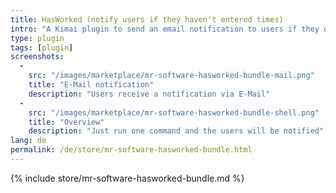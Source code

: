 ```yaml
---
title: HasWorked (notify users if they haven't entered times)
intro: "A Kimai plugin to send an email notification to users if they don't have any entries on the current day"
type: plugin
tags: [plugin]
screenshots:
  - 
    src: "/images/marketplace/mr-software-hasworked-bundle-mail.png"
    title: "E-Mail notification" 
    description: "Users receive a notification via E-Mail" 
  - 
    src: "/images/marketplace/mr-software-hasworked-bundle-shell.png"
    title: "Overview"
    description: "Just run one command and the users will be notified"
lang: de
permalink: /de/store/mr-software-hasworked-bundle.html
---
```


{% include store/mr-software-hasworked-bundle.md %}
